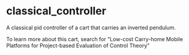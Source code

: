 # classical_controller
A classical pid controller of a cart that carries an inverted pendulum.

To learn more about this cart, search for "Low-cost Carry-home Mobile Platforms for Project-based Evaluation of Control Theory"
